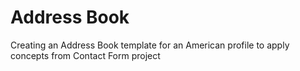 # Address Book
Creating an Address Book template for an American profile to apply concepts from Contact Form project
